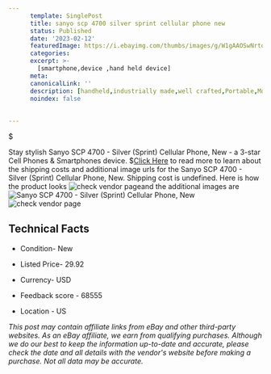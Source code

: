 ```yaml
---
      template: SinglePost
      title: sanyo scp 4700 silver sprint cellular phone new
      status: Published
      date: '2023-02-12'
      featuredImage: https://i.ebayimg.com/thumbs/images/g/W1gAAOSwNrtdBUWA/s-l225.jpg
      categories: 
      excerpt: >-
        [smartphone,device ,hand held device]
      meta:
      canonicalLink: ''
      description: [handheld,industrially made,well crafted,Portable,Mobile,Compact,Convenient,Lightweight,Maneuverable,Man-portable,Miniature,Carriable,Hand-held,Light,Holdable,Transportable,Mobile device,Pocket-sized,On-the-go,Wireless,Cordless,Compact size,Convenient size, smartphone,device ,hand held device]
      noindex: false
      
        
---
```

$

Stay stylish Sanyo SCP 4700 - Silver (Sprint) Cellular Phone, New - a 3-star Cell Phones & Smartphones device.
$[Click Here](https://www.ebay.com/itm/385039424928?hash=item59a6235da0%3Ag%3AW1gAAOSwNrtdBUWA&mkevt=1&mkcid=1&mkrid=711-53200-19255-0&campid=%253CePNCampaignId%253E&customid=%253CreferenceId%253E&toolid=10049) to read more to learn about the shipping costs and additional image urls for the Sanyo SCP 4700 - Silver (Sprint) Cellular Phone, New. Shipping cost is undefined. Here is how the product looks ![check vendor page](https://i.ebayimg.com/thumbs/images/g/W1gAAOSwNrtdBUWA/s-l225.jpg)and the additional images are![Sanyo SCP 4700 - Silver (Sprint) Cellular Phone, New](https://i.ebayimg.com/images/g/W1gAAOSwNrtdBUWA/s-l1600.jpg)![check vendor page](https://origin-galleryplus.ebayimg.com/ws/web/385039424928_2_0_1/225x225.jpg,https://origin-galleryplus.ebayimg.com/ws/web/385039424928_3_0_1/225x225.jpg,https://origin-galleryplus.ebayimg.com/ws/web/385039424928_4_0_1/225x225.jpg,https://origin-galleryplus.ebayimg.com/ws/web/385039424928_5_0_1/225x225.jpg,https://origin-galleryplus.ebayimg.com/ws/web/385039424928_6_0_1/225x225.jpg,https://origin-galleryplus.ebayimg.com/ws/web/385039424928_7_0_1/225x225.jpg)



 ## Technical Facts 



     
      

 - Condition- New 


      

 - Listed Price- 29.92 


      

 - Currency- USD 


      

 - Feedback score - 68555 


      

 - Location - US 


      
      

 *_This post may contain affiliate links from eBay and other third-party websites. As an eBay affiliate, we earn from qualifying purchases. Although we do our best to keep the information up-to-date and accurate, please check the date and all details with the vendor's website before making a purchase. Not all data may be accurate._*






